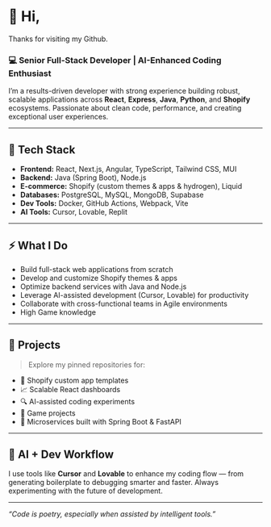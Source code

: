 # 👋 Hi,
Thanks for visiting my Github.

### 💻 Senior Full-Stack Developer | AI-Enhanced Coding Enthusiast

I’m a results-driven developer with strong experience building robust, scalable applications across **React**, **Express**, **Java**, **Python**, and **Shopify** ecosystems. Passionate about clean code, performance, and creating exceptional user experiences.

---

## 🧠 Tech Stack

- **Frontend:** React, Next.js, Angular, TypeScript, Tailwind CSS, MUI
- **Backend:** Java (Spring Boot), Node.js
- **E-commerce:** Shopify (custom themes & apps & hydrogen), Liquid
- **Databases:** PostgreSQL, MySQL, MongoDB, Supabase
- **Dev Tools:** Docker, GitHub Actions, Webpack, Vite
- **AI Tools:** Cursor, Lovable, Replit

---

## ⚡ What I Do

- Build full-stack web applications from scratch
- Develop and customize Shopify themes & apps
- Optimize backend services with Java and Node.js
- Leverage AI-assisted development (Cursor, Lovable) for productivity
- Collaborate with cross-functional teams in Agile environments
- High Game knowledge

---

## 🚀 Projects

> Explore my pinned repositories for:

- 🛒 Shopify custom app templates
- 📈 Scalable React dashboards
- 🔍 AI-assisted coding experiments
- 🔹 Game projects
- 🔧 Microservices built with Spring Boot & FastAPI

---

## 🤖 AI + Dev Workflow

I use tools like **Cursor** and **Lovable** to enhance my coding flow — from generating boilerplate to debugging smarter and faster. Always experimenting with the future of development.

---

_“Code is poetry, especially when assisted by intelligent tools.”_
